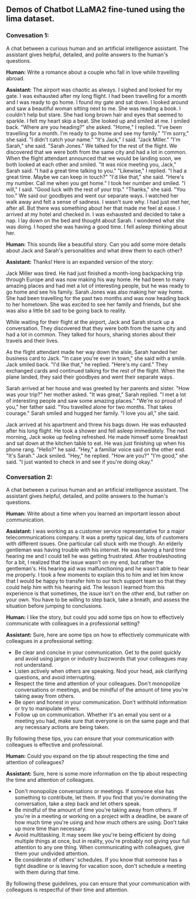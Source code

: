 ## Demos of Chatbot LLaMA2 fine-tuned using the lima dataset.

### **Convesation 1:**
A chat between a curious human and an artificial intelligence assistant. The assistant gives helpful, detailed, and polite answers to the human's questions.

**Human:** Write a romance about a couple who fall in love while travelling abroad.

**Assistant:** The airport was chaotic as always. I sighed and looked for my gate. I was exhausted after my long flight. I had been travelling for a month and I was ready to go home.
I found my gate and sat down. I looked around and saw a beautiful woman sitting next to me. She was reading a book. I couldn't help but stare. She had long brown hair and eyes that seemed to sparkle. I felt my heart skip a beat.
She looked up and smiled at me. I smiled back.
"Where are you heading?" she asked.
"Home," I replied. "I've been travelling for a month. I'm ready to go home and see my family."
"I'm sorry," she said. "I didn't catch your name."
"It's Jack," I said. "Jack Miller."
"I'm Sarah," she said. "Sarah Jones."
We talked for the rest of the flight. We discovered that we were both from the same city and had a lot in common. When the flight attendant announced that we would be landing soon, we both looked at each other and smiled.
"It was nice meeting you, Jack," Sarah said. "I had a great time talking to you."
"Likewise," I replied. "I had a great time. Maybe we can keep in touch?"
"I'd like that," she said. "Here's my number. Call me when you get home."
I took her number and smiled. "I will," I said. "Good luck with the rest of your trip."
"Thanks," she said. "You too."
We said our goodbyes and went our separate ways. I watched her walk away and felt a sense of sadness. I wasn't sure why. I had just met her, after all. But there was something about her that made me feel at ease.
I arrived at my hotel and checked in. I was exhausted and decided to take a nap. I lay down on the bed and thought about Sarah. I wondered what she was doing. I hoped she was having a good time.
I fell asleep thinking about her.

**Human:** This sounds like a beautiful story. Can you add some more details about Jack and Sarah's personalities and what drew them to each other?

**Assistant:** Thanks! Here is an expanded version of the story:

Jack Miller was tired. He had just finished a month-long backpacking trip through Europe and was now making his way home. He had been to many amazing places and had met a lot of interesting people, but he was ready to go home and see his family.
Sarah Jones was also making her way home. She had been travelling for the past two months and was now heading back to her hometown. She was excited to see her family and friends, but she was also a little bit sad to be going back to reality.

While waiting for their flight at the airport, Jack and Sarah struck up a conversation. They discovered that they were both from the same city and had a lot in common. They talked for hours, sharing stories about their travels and their lives.

As the flight attendant made her way down the aisle, Sarah handed her business card to Jack. "In case you're ever in town," she said with a smile.
Jack smiled back. "I'd like that," he replied. "Here's my card."
They exchanged cards and continued talking for the rest of the flight. When the plane landed, they said their goodbyes and went their separate ways.

Sarah arrived at her house and was greeted by her parents and sister. "How was your trip?" her mother asked.
"It was great," Sarah replied. "I met a lot of interesting people and saw some amazing places."
"We're so proud of you," her father said. "You travelled alone for two months. That takes courage."
Sarah smiled and hugged her family. "I love you all," she said.

Jack arrived at his apartment and threw his bags down. He was exhausted after his long flight. He took a shower and fell asleep immediately.
The next morning, Jack woke up feeling refreshed. He made himself some breakfast and sat down at the kitchen table to eat. He was just finishing up when his phone rang.
"Hello?" he said.
"Hey," a familiar voice said on the other end. "It's Sarah."
Jack smiled. "Hey," he replied. "How are you?"
"I'm good," she said. "I just wanted to check in and see if you're doing okay."

### **Conversation 2:**
A chat between a curious human and an artificial intelligence assistant. The assistant gives helpful, detailed, and polite answers to the human's questions.

**Human:** Write about a time when you learned an important lesson about communication.

**Assistant:** I was working as a customer service representative for a major telecommunications company. It was a pretty typical day, lots of customers with different issues.
One particular call stuck with me though. An elderly gentleman was having trouble with his internet. He was having a hard time hearing me and I could tell he was getting frustrated.
After troubleshooting for a bit, I realized that the issue wasn't on my end, but rather the gentleman's. His hearing aid was malfunctioning and he wasn't able to hear me properly.
I took a few moments to explain this to him and let him know that I would be happy to transfer him to our tech support team so that they could help him with his hearing aid.
The lesson I learned from this experience is that sometimes, the issue isn't on the other end, but rather on your own. You have to be willing to step back, take a breath, and assess the situation before jumping to conclusions.


**Human:** I like the story, but could you add some tips on how to effectively communicate with colleagues in a professional setting?

**Assistant:** Sure, here are some tips on how to effectively communicate with colleagues in a professional setting:

* Be clear and concise in your communication. Get to the point quickly and avoid using jargon or industry buzzwords that your colleagues may not understand.
* Listen actively when others are speaking. Nod your head, ask clarifying questions, and avoid interrupting.
* Respect the time and attention of your colleagues. Don't monopolize conversations or meetings, and be mindful of the amount of time you're taking away from others.
* Be open and honest in your communication. Don't withhold information or try to manipulate others.
* Follow up on communication. Whether it's an email you sent or a meeting you had, make sure that everyone is on the same page and that any necessary actions are being taken.

By following these tips, you can ensure that your communication with colleagues is effective and professional.

**Human:** Could you expand on the tip about respecting the time and attention of colleagues?

**Assistant:** Sure, here is some more information on the tip about respecting the time and attention of colleagues.

* Don't monopolize conversations or meetings. If someone else has something to contribute, let them. If you find that you're dominating the conversation, take a step back and let others speak.
* Be mindful of the amount of time you're taking away from others. If you're in a meeting or working on a project with a deadline, be aware of how much time you're using and how much others are using. Don't take up more time than necessary.
* Avoid multitasking. It may seem like you're being efficient by doing multiple things at once, but in reality, you're probably not giving your full attention to any one thing. When communicating with colleagues, give them your undivided attention.
* Be considerate of others' schedules. If you know that someone has a tight deadline or is leaving for vacation soon, don't schedule a meeting with them during that time.

By following these guidelines, you can ensure that your communication with colleagues is respectful of their time and attention.
